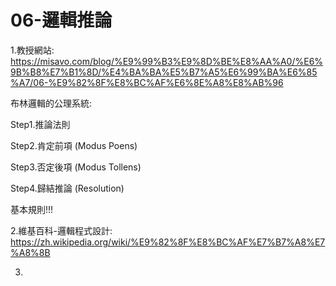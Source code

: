 # 06-邏輯推論


1.教授網站: https://misavo.com/blog/%E9%99%B3%E9%8D%BE%E8%AA%A0/%E6%9B%B8%E7%B1%8D/%E4%BA%BA%E5%B7%A5%E6%99%BA%E6%85%A7/06-%E9%82%8F%E8%BC%AF%E6%8E%A8%E8%AB%96

布林邏輯的公理系統:

Step1.推論法則

Step2.肯定前項 (Modus Poens)

Step3.否定後項 (Modus Tollens)

Step4.歸結推論 (Resolution)

基本規則!!!

2.維基百科-邏輯程式設計: https://zh.wikipedia.org/wiki/%E9%82%8F%E8%BC%AF%E7%B7%A8%E7%A8%8B

3.
